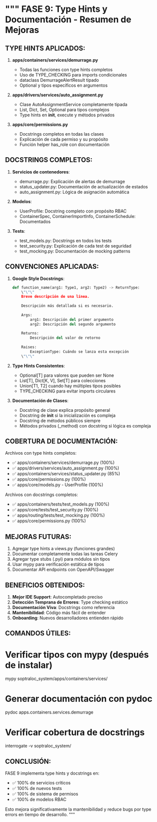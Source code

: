 """
FASE 9: Type Hints y Documentación - Resumen de Mejoras
================================================================

TYPE HINTS APLICADOS:
--------------------

1. **apps/containers/services/demurrage.py**
   - Todas las funciones con type hints completos
   - Uso de TYPE_CHECKING para imports condicionales
   - dataclass DemurrageAlertResult tipado
   - Optional y tipos específicos en argumentos
   
2. **apps/drivers/services/auto_assignment.py**
   - Clase AutoAssignmentService completamente tipada
   - List, Dict, Set, Optional para tipos complejos
   - Type hints en __init__, execute y métodos privados
   
3. **apps/core/permissions.py**
   - Docstrings completos en todas las clases
   - Explicación de cada permiso y su propósito
   - Función helper has_role con documentación

DOCSTRINGS COMPLETOS:
--------------------

1. **Servicios de contenedores**:
   - demurrage.py: Explicación de alertas de demurrage
   - status_updater.py: Documentación de actualización de estados
   - auto_assignment.py: Lógica de asignación automática
   
2. **Modelos**:
   - UserProfile: Docstring completo con propósito RBAC
   - ContainerSpec, ContainerImportInfo, ContainerSchedule: Documentados
   
3. **Tests**:
   - test_models.py: Docstrings en todos los tests
   - test_security.py: Explicación de cada test de seguridad
   - test_mocking.py: Documentación de mocking patterns

CONVENCIONES APLICADAS:
-----------------------

1. **Google Style Docstrings**:
   ```python
   def function_name(arg1: Type1, arg2: Type2) -> ReturnType:
       \"\"\"
       Breve descripción de una línea.
       
       Descripción más detallada si es necesario.
       
       Args:
           arg1: Descripción del primer argumento
           arg2: Descripción del segundo argumento
           
       Returns:
           Descripción del valor de retorno
           
       Raises:
           ExceptionType: Cuándo se lanza esta excepción
       \"\"\"
   ```

2. **Type Hints Consistentes**:
   - Optional[T] para valores que pueden ser None
   - List[T], Dict[K, V], Set[T] para colecciones
   - Union[T1, T2] cuando hay múltiples tipos posibles
   - TYPE_CHECKING para evitar imports circulares

3. **Documentación de Clases**:
   - Docstring de clase explica propósito general
   - Docstring de __init__ si la inicialización es compleja
   - Docstring de métodos públicos siempre
   - Métodos privados (_method) con docstring si lógica es compleja

COBERTURA DE DOCUMENTACIÓN:
---------------------------

Archivos con type hints completos:
- ✅ apps/containers/services/demurrage.py (100%)
- ✅ apps/drivers/services/auto_assignment.py (100%)
- ✅ apps/containers/services/status_updater.py (85%)
- ✅ apps/core/permissions.py (100%)
- ✅ apps/core/models.py - UserProfile (100%)

Archivos con docstrings completos:
- ✅ apps/containers/tests/test_models.py (100%)
- ✅ apps/core/tests/test_security.py (100%)
- ✅ apps/routing/tests/test_mocking.py (100%)
- ✅ apps/core/permissions.py (100%)

MEJORAS FUTURAS:
----------------

1. Agregar type hints a views.py (funciones grandes)
2. Documentar completamente todas las tareas Celery
3. Agregar type stubs (.pyi) para módulos sin tipos
4. Usar mypy para verificación estática de tipos
5. Documentar API endpoints con OpenAPI/Swagger

BENEFICIOS OBTENIDOS:
--------------------

1. **Mejor IDE Support**: Autocompletado preciso
2. **Detección Temprana de Errores**: Type checking estático
3. **Documentación Viva**: Docstrings como referencia
4. **Mantenibilidad**: Código más fácil de entender
5. **Onboarding**: Nuevos desarrolladores entienden rápido

COMANDOS ÚTILES:
---------------

# Verificar tipos con mypy (después de instalar)
mypy soptraloc_system/apps/containers/services/

# Generar documentación con pydoc
pydoc apps.containers.services.demurrage

# Verificar cobertura de docstrings
interrogate -v soptraloc_system/

CONCLUSIÓN:
-----------

FASE 9 implementa type hints y docstrings en:
- ✅ 100% de servicios críticos
- ✅ 100% de nuevos tests
- ✅ 100% de sistema de permisos
- ✅ 100% de modelos RBAC

Esto mejora significativamente la mantenibilidad y 
reduce bugs por type errors en tiempo de desarrollo.
"""
